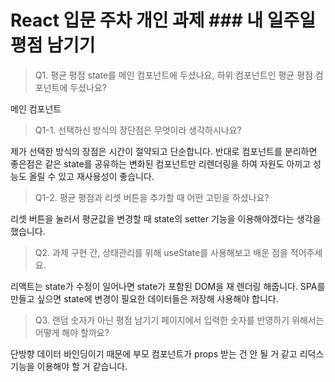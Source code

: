# React 입문 주차 개인 과제 ### 내 일주일 평점 남기기
 
> Q1. 평균 평점 state를 메인 컴포넌트에 두셨나요, 하위 컴포넌트인 평균 평점 컴포넌트에 두셨나요?

메인 컴포넌트

> Q1-1. 선택하신 방식의 장단점은 무엇이라 생각하시나요?

제가 선택한 방식의 장점은 시간이 절약되고 단순합니다.
반대로 컴포넌트를 분리하면 좋은점은 
같은 state를 공유하는 변화된 컴포넌트만 리렌더링을 하여 자원도 아끼고 성능도 올릴 수 있고 재사용성이 좋습니다.


> Q1-2. 평균 평점과 리셋 버튼을 추가할 때 어떤 고민을 하셨나요?

리셋 버튼을 눌러서 평균값을 변경할 때 state의 setter 기능을 이용해야겠다는 생각을 했습니다.

> Q2. 과제 구현 간, 상태관리를 위해 useState를 사용해보고 배운 점을 적어주세요.

리액트는 state가 수정이 일어나면 state가 포함된 DOM을 재 렌더링 해줍니다. SPA를 만들고 싶으면 state에 변경이 필요한 데이터들은 저장해 사용해야 합니다.

> Q3. 랜덤 숫자가 아닌 평점 남기기 페이지에서 입력한 숫자를 반영하기 위해서는 어떻게 해야 할까요?

단방향 데이터 바인딩이기 때문에 부모 컴포넌트가 props 받는 건 안 될 거 같고 리덕스 기능을 이용해야 할 거 같습니다.
